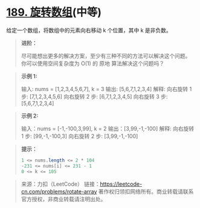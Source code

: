 # [189. 旋转数组](https://leetcode-cn.com/problems/rotate-array/)(中等)

给定一个数组，将数组中的元素向右移动 k 个位置，其中 k 是非负数。

> **进阶：**
>
> 尽可能想出更多的解决方案，至少有三种不同的方法可以解决这个问题。
> 你可以使用空间复杂度为 O(1) 的 原地 算法解决这个问题吗？

> **示例 1:**
>
> 输入: nums = [1,2,3,4,5,6,7], k = 3
> 输出: [5,6,7,1,2,3,4]
> 解释:
> 向右旋转 1 步: [7,1,2,3,4,5,6]
> 向右旋转 2 步: [6,7,1,2,3,4,5]
> 向右旋转 3 步: [5,6,7,1,2,3,4]

> **示例 2:**
>
> 输入：nums = [-1,-100,3,99], k = 2
> 输出：[3,99,-1,-100]
> 解释: 
> 向右旋转 1 步: [99,-1,-100,3]
> 向右旋转 2 步: [3,99,-1,-100]

> **提示：**
>
> ```java
> 1 <= nums.length <= 2 * 104
> -231 <= nums[i] <= 231 - 1
> 0 <= k <= 105
> ```

> 来源：力扣（LeetCode）
> 链接：https://leetcode-cn.com/problems/rotate-array
> 著作权归领扣网络所有。商业转载请联系官方授权，非商业转载请注明出处。